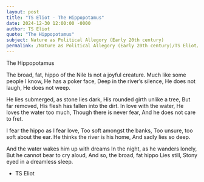 ```yaml
---
layout: post
title: "TS Eliot - The Hippopotamus"
date: 2024-12-30 12:00:00 -0000
author: TS Eliot
quote: "The Hippopotamus"
subject: Nature as Political Allegory (Early 20th century)
permalink: /Nature as Political Allegory (Early 20th century)/TS Eliot/TS Eliot - The Hippopotamus
---
```


The Hippopotamus

The broad, fat, hippo of the Nile
Is not a joyful creature.
Much like some people I know,
He has a poker face,
Deep in the river’s silence,
He does not laugh,
He does not weep.

He lies submerged, as stone lies dark,
His rounded girth unlike a tree,
But far removed,
His flesh has fallen into the dirt.
In love with the water,
He loves the water too much,
Though there is never fear,
And he does not care to fret.

I fear the hippo as I fear love,
Too soft amongst the banks,
Too unsure, too soft about the ear.
He thinks the river is his home,
And sadly lies so deep.

And the water wakes him up with dreams
In the night, as he wanders lonely,
But he cannot bear to cry aloud,
And so, the broad, fat hippo
Lies still,
Stony eyed in a dreamless sleep.

- TS Eliot
